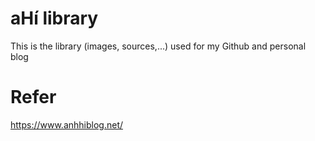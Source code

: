 # aHí library
This is the library (images, sources,...) used for my Github and personal blog
# Refer
https://www.anhhiblog.net/
